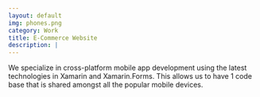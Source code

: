 ```yaml
---
layout: default
img: phones.png
category: Work
title: E-Commerce Website
description: |
---
```

  
We specialize in cross-platform mobile app development using the latest technologies in Xamarin and Xamarin.Forms. This allows us to have 1 code base that is shared amongst all the popular mobile devices. 